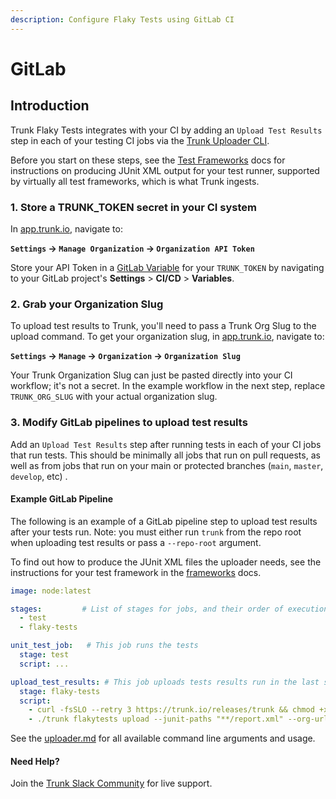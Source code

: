 ```yaml
---
description: Configure Flaky Tests using GitLab CI
---
```


# GitLab

## Introduction

Trunk Flaky Tests integrates with your CI by adding an `Upload Test Results` step in each of your testing CI jobs via the [Trunk Uploader CLI](../../uploader.md).&#x20;

Before you start on these steps, see the [Test Frameworks](../frameworks/) docs for instructions on producing JUnit XML output for your test runner, supported by virtually all test frameworks, which is what Trunk ingests.

### 1. Store a TRUNK\_TOKEN secret in your CI system

In [app.trunk.io](http://app.trunk.io), navigate to:

**`Settings` -> `Manage Organization` -> `Organization API Token`**

Store your API Token in a [GitLab Variable](https://docs.gitlab.com/ee/ci/variables/index.html#for-a-project) for your `TRUNK_TOKEN` by navigating to your GitLab project's **Settings** > **CI/CD** > **Variables**.&#x20;

### 2. Grab your Organization Slug

To upload test results to Trunk, you'll need to pass a Trunk Org Slug to the upload command. To get your organization slug, in [app.trunk.io](http://app.trunk.io), navigate to:

&#x20;**`Settings` -> `Manage` -> `Organization` -> `Organization Slug`**

Your Trunk Organization Slug can just be pasted directly into your CI workflow; it's not a secret. In the example workflow in the next step, replace `TRUNK_ORG_SLUG` with your actual organization slug.

### 3. Modify GitLab pipelines to upload test results

Add an `Upload Test Results` step after running tests in each of your CI jobs that run tests. This should be minimally all jobs that run on pull requests, as well as from jobs that run on your main or protected branches (`main`, `master`, `develop`, etc) .

#### Example GitLab Pipeline

The following is an example of a GitLab pipeline step to upload test results after your tests run. Note: you must either run `trunk` from the repo root when uploading test results or pass a `--repo-root` argument.

To find out how to produce the JUnit XML files the uploader needs, see the instructions for your test framework in the [frameworks](../frameworks/ "mention") docs.

```yaml
image: node:latest

stages:         # List of stages for jobs, and their order of execution
  - test
  - flaky-tests

unit_test_job:   # This job runs the tests
  stage: test    
  script: ...

upload_test_results: # This job uploads tests results run in the last stage
  stage: flaky-tests
  script:
    - curl -fsSLO --retry 3 https://trunk.io/releases/trunk && chmod +x ./trunk
    - ./trunk flakytests upload --junit-paths "**/report.xml" --org-url-slug <TRUNK_ORG_SLUG> --token $TRUNK_TOKEN
```

See the [uploader.md](../../uploader.md "mention") for all available command line arguments and usage.

#### Need Help?

Join the [Trunk Slack Community](https://slack.trunk.io) for live support.
